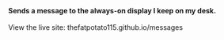 <b>
  Sends a message to the always-on display I keep on my desk.
</b>
<br>
<br>
View the live site: thefatpotato115.github.io/messages
